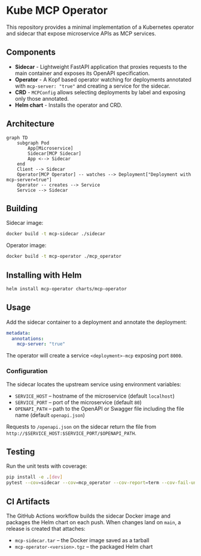 # Kube MCP Operator

This repository provides a minimal implementation of a Kubernetes operator and sidecar that expose microservice APIs as MCP services.

## Components

- **Sidecar** - Lightweight FastAPI application that proxies requests to the main container and exposes its OpenAPI specification.
- **Operator** - A Kopf based operator watching for deployments annotated with `mcp-server: "true"` and creating a service for the sidecar.
- **CRD** - `MCPConfig` allows selecting deployments by label and exposing only those annotated.
- **Helm chart** - Installs the operator and CRD.

## Architecture

```mermaid
graph TD
    subgraph Pod
        App[Microservice]
        Sidecar[MCP Sidecar]
        App <--> Sidecar
    end
    Client --> Sidecar
    Operator[MCP Operator] -- watches --> Deployment["Deployment with mcp-server=true"]
    Operator -- creates --> Service
    Service --> Sidecar
```

## Building

Sidecar image:
```bash
docker build -t mcp-sidecar ./sidecar
```

Operator image:
```bash
docker build -t mcp-operator ./mcp_operator
```

## Installing with Helm

```bash
helm install mcp-operator charts/mcp-operator
```

## Usage

Add the sidecar container to a deployment and annotate the deployment:

```yaml
metadata:
  annotations:
    mcp-server: "true"
```

The operator will create a service `<deployment>-mcp` exposing port `8000`.

### Configuration

The sidecar locates the upstream service using environment variables:

- `SERVICE_HOST` – hostname of the microservice (default `localhost`)
- `SERVICE_PORT` – port of the microservice (default `80`)
- `OPENAPI_PATH` – path to the OpenAPI or Swagger file including the file name
  (default `openapi.json`)

Requests to `/openapi.json` on the sidecar return the file from
`http://$SERVICE_HOST:$SERVICE_PORT/$OPENAPI_PATH`.

## Testing

Run the unit tests with coverage:

```bash
pip install -e .[dev]
pytest --cov=sidecar --cov=mcp_operator --cov-report=term --cov-fail-under=80
```

## CI Artifacts

The GitHub Actions workflow builds the sidecar Docker image and packages the
Helm chart on each push. When changes land on `main`, a release is created that
attaches:

- `mcp-sidecar.tar` – the Docker image saved as a tarball
- `mcp-operator-<version>.tgz` – the packaged Helm chart

